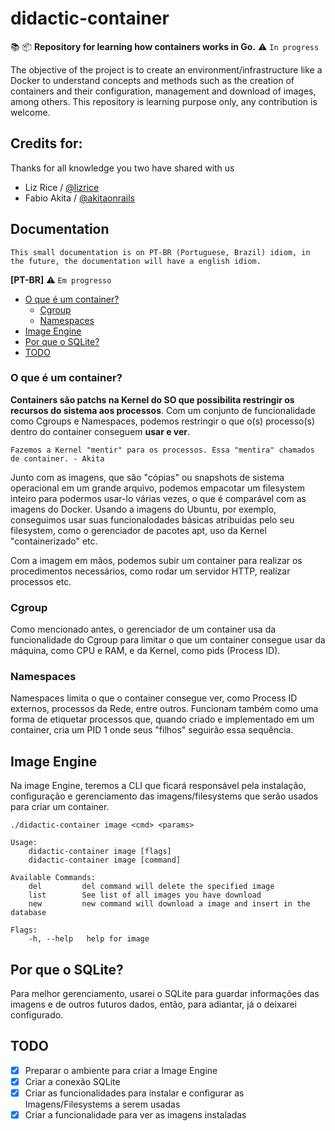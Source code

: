 # didactic-container
📚 📦 **Repository for learning how containers works in Go.** 
⚠️ `In progress`

The objective of the project is to create an environment/infrastructure like a Docker to understand concepts and methods such as the creation of containers and their configuration, management and download of images, among others. This repository is learning purpose only, any contribution is welcome.

## Credits for:

Thanks for all knowledge you two have shared with us

* Liz Rice / [@lizrice](https://github.com/lizrice) 
* Fabio Akita / [@akitaonrails](https://github.com/akitaonrails)

## Documentation

`This small documentation is on PT-BR (Portuguese, Brazil) idiom, in the future, the documentation will have a english idiom.`

**[PT-BR]** ⚠️ `Em progresso`
- [O que é um container?](#o-que-é-um-container)
	- [Cgroup](#cgroup)
	- [Namespaces](#namespaces)
- [Image Engine](#image-engine)
- [Por que o SQLite?](#por-que-o-sqlite)
- [TODO](#todo)


### O que é um container?

**Containers são patchs na Kernel do SO que possibilita restringir os recursos do sistema aos processos**.
Com um conjunto de funcionalidade como Cgroups e Namespaces, podemos restringir o que o(s) processo(s) dentro 
do container conseguem **usar e ver**.

	Fazemos a Kernel "mentir" para os processos. Essa "mentira" chamados de container. - Akita
 
Junto com as imagens, que são "cópias" ou snapshots de sistema operacional em um grande arquivo, podemos empacotar um filesystem 
inteiro para podermos usar-lo várias vezes, o que é comparável com as imagens do Docker. Usando a imagens do Ubuntu, por exemplo,
conseguimos usar suas funcionalodades básicas atribuidas pelo seu filesystem, como o gerenciador de pacotes apt, uso da Kernel 
"containerizado" etc.

Com a imagem em mãos, podemos subir um container para realizar os procedimentos necessários, como rodar um servidor HTTP, realizar
processos etc.

### Cgroup

Como mencionado antes, o gerenciador de um container usa da funcionalidade do Cgroup para limitar o que um container consegue usar
da máquina, como CPU e RAM, e da Kernel, como pids (Process ID).

### Namespaces

Namespaces limita o que o container consegue ver, como Process ID externos, processos da Rede, entre outros. Funcionam também como 
uma forma de etiquetar processos que, quando criado e implementado em um container, cria um PID 1 onde seus "filhos" seguirão essa
sequência.

## Image Engine

Na image Engine, teremos a CLI que ficará responsável pela instalação, configuração e gerenciamento das imagens/filesystems que serão usados para criar um container.

	./didactic-container image <cmd> <params>

	Usage:
  		didactic-container image [flags]
  		didactic-container image [command]
  
	Available Commands:
  		del         del command will delete the specified image
  		list        See list of all images you have download
  		new         new command will download a image and insert in the database
  
	Flags:
  		-h, --help   help for image
  
## Por que o SQLite?

Para melhor gerenciamento, usarei o SQLite para guardar informações das imagens e de outros futuros dados, então, para adiantar, já o deixarei configurado.

## TODO

- [X] Preparar o ambiente para criar a Image Engine
- [X] Criar a conexão SQLite
- [X] Criar as funcionalidades para instalar e configurar as Imagens/Filesystems a serem usadas
- [X] Criar a funcionalidade para ver as imagens instaladas
